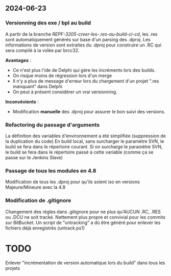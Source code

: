 ## 2024-06-23 
### Versionning des exe / bpl au build
  A partir de la branche *REPF-3205-creer-les-.res-au-build-ci-cd*, les .res sont automatiquement générés sur base d'un parsing des .dproj.
  Les informations de version sont extraites du .dproj pour construire un .RC qui sera compilé à la volée par brcc32.
  
  **Avantages** : 
  - Ce n'est plus l'ide de Delphi qui gère les incréments lors des builds.
  - On risque moins de régression lors d'un merge
  - Il n'y a plus de message d'erreur lors du chargement d'un projet ".res manquant" dans Delphi
  - On peut à présent considérer un vrai versionning.

  **Inconvévients** :
  - Modification **manuelle** des .dproj pour assurer le bon suivi des versions.
  
### Refactoring du passage d'arguments
  La définition des variables d'environnement a été simplifiée (suppression de la duplication du code)
  En build local, sans surcharger le paramètre SVN, le build se fera dans le répertoire courant.
  Si on surcharge le paramètre SVN, le build se fera dans le répertoire passé à cette variable (comme ça se passe sur le Jenkins Slave)

### Passage de tous les modules en 4.8
  Modification de tous les .dproj pour qu'ils soient iso en versions Majeure/Mineure avec la 4.8

### Modification de .gitignore
  Changement des règles dans .gitignore pour ne plus qu'AUCUN .RC, .RES ou .DCU ne soit tracké.
  Nettement plus propre et convivial pour les commits sur BitBucket.
  Un script de "untracking" a dû être généré pour enlever les fichiers déjà enregistrés (untrack.ps1)

# TODO
  Enlever "incrémentation de version automatique lors du build" dans tous les projets